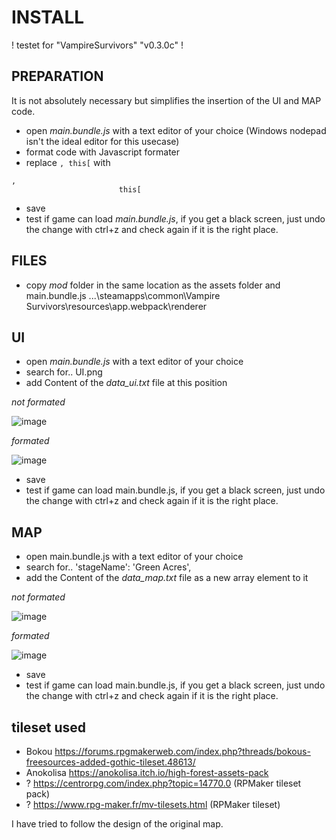# INSTALL

! testet for "VampireSurvivors" "v0.3.0c" !

## PREPARATION
It is not absolutely necessary but simplifies the insertion of the UI and MAP code.
- open *main.bundle.js* with a text editor of your choice (Windows nodepad isn't the ideal editor for this usecase)
- format code with Javascript formater
- replace 
`, this[` with
```
, 
						this[
```
- save
- test if game can load *main.bundle.js*, 
	if you get a black screen, just undo the change with ctrl+z and check again if it is the right place.

## FILES
- copy *mod* folder in the same location as the assets folder and main.bundle.js
	...\steamapps\common\Vampire Survivors\resources\app\.webpack\renderer

## UI
- open *main.bundle.js* with a text editor of your choice
- search for.. UI.png
- add Content of the *data_ui.txt* file at this position

_not formated_

![image](https://user-images.githubusercontent.com/10463138/156902003-dfa0690a-33e5-4257-bf62-1f817c8ac5ba.png)

_formated_

![image](https://user-images.githubusercontent.com/10463138/156902435-c349bb55-c578-427e-bb11-5672c1db0652.png)

- save
- test if game can load main.bundle.js, 
	if you get a black screen, just undo the change with ctrl+z and check again if it is the right place.
	

## MAP
- open main.bundle.js with a text editor of your choice
- search for.. 'stageName': 'Green Acres',
- add the Content of the *data_map.txt* file as a new array element to it

_not formated_

![image](https://user-images.githubusercontent.com/10463138/156902338-df1b458f-7092-4597-a4a7-eae57c24ba91.png)

_formated_

![image](https://user-images.githubusercontent.com/10463138/156902729-8268e448-f21c-40ad-ac10-fefd14507a12.png)
- save
- test if game can load main.bundle.js, 
	if you get a black screen, just undo the change with ctrl+z and check again if it is the right place.

## tileset used
- Bokou https://forums.rpgmakerweb.com/index.php?threads/bokous-freesources-added-gothic-tileset.48613/
- Anokolisa https://anokolisa.itch.io/high-forest-assets-pack
- ? https://centrorpg.com/index.php?topic=14770.0 (RPMaker tileset pack)
- ? https://www.rpg-maker.fr/mv-tilesets.html (RPMaker tileset)

I have tried to follow the design of the original map.
